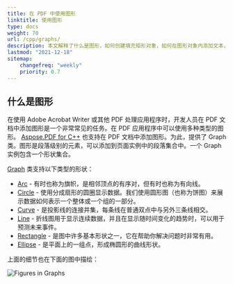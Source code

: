 ```yaml
---
title: 在 PDF 中使用图形
linktitle: 使用图形
type: docs
weight: 70
url: /cpp/graphs/
description: 本文解释了什么是图形，如何创建填充矩形对象，如何在图形对象内添加文本，如何向 PDF 添加线条对象等。
lastmod: "2021-12-18"
sitemap:
    changefreq: "weekly"
    priority: 0.7
---
```


## 什么是图形

在使用 Adobe Acrobat Writer 或其他 PDF 处理应用程序时，开发人员在 PDF 文档中添加图形是一个非常常见的任务。在 PDF 应用程序中可以使用多种类型的图形。
[Aspose.PDF for C++](/pdf/cpp/) 也支持在 PDF 文档中添加图形。为此，提供了 Graph 类。图形是段落级别的元素，可以添加到页面实例中的段落集合中。一个 Graph 实例包含一个形状集合。

[Graph](https://reference.aspose.com/pdf/cpp/class/aspose.pdf.drawing.graph) 类支持以下类型的形状：

- [Arc](/pdf/cpp/add-arc/) - 有时也称为旗帜，是相邻顶点的有序对，但有时也称为有向线。
- [Circle](/pdf/cpp/add-circle/) - 使用分成扇形的圆圈显示数据。我们使用圆形图（也称为饼图）来展示数据如何表示一个整体或一个组的一部分。
- [Curve](/pdf/cpp/add-curve/) - 是投影线的连接并集，每条线在普通双点中与另外三条线相交。
- [Line](/pdf/cpp/add-line) - 折线图用于显示连续数据，并且在显示随时间变化的趋势时，可以用于预测未来事件。
- [Rectangle](/pdf/cpp/add-rectangle/) - 是图中许多基本形状之一，它在帮助你解决问题时非常有用。
- [Ellipse](/pdf/cpp/add-ellipse/) - 是平面上的一组点，形成椭圆形的曲线形状。

上面的细节也在下面的图中描绘：

![Figures in Graphs](graph.png)